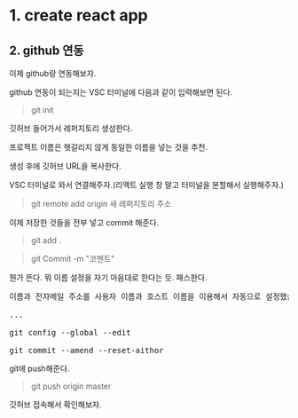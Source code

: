 
# 1. create react app

## 2. github 연동
이제 github랑 연동해보자.

github 연동이 되는지는 VSC 터미널에 다음과 같이 입력해보면 된다.

> git init
 

깃허브 들어가서 레퍼지토리 생성한다.

프로젝트 이름은 헷갈리지 않게 동일한 이름을 넣는 것을 추천.

생성 후에 깃허브 URL을 복사한다.

VSC 터미널로 와서 연결해주자.(리액트 실행 창 말고 터미널을 분할해서 실행해주자.)

> git remote add origin 새 레퍼지토리 주소

 이제 저장한 것들을 전부 넣고 commit 해준다.

 > git add .
 
 > git Commit -m "코멘트"


뭔가 뜬다. 뭐 이름 설정을 자기 마음대로 한다는 듯. 패스한다.
<pre>
이름과 전자메일 주소를 사용자 이름과 호스트 이름을 이용해서 자동으로 설정했습니다. 이 정보가 맞는지 확인하십시오. 

...

git config --global --edit

git commit --amend --reset-aithor
</pre>

git에 push해준다.
 > git push origin master


깃허브 접속해서 확인해보자.

<!-- 2021.09.12-->

